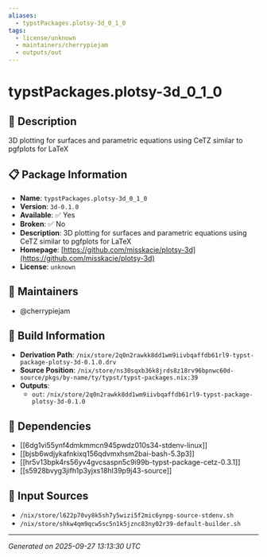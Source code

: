 ```yaml
---
aliases:
  - typstPackages.plotsy-3d_0_1_0
tags:
  - license/unknown
  - maintainers/cherrypiejam
  - outputs/out
---
```


# typstPackages.plotsy-3d_0_1_0

## 📝 Description

3D plotting for surfaces and parametric equations using CeTZ similar to pgfplots for LaTeX

## 📋 Package Information

- **Name**: `typstPackages.plotsy-3d_0_1_0`
- **Version**: `3d-0.1.0`
- **Available**: ✅ Yes
- **Broken**: ✅ No
- **Description**: 3D plotting for surfaces and parametric equations using CeTZ similar to pgfplots for LaTeX
- **Homepage**: [https://github.com/misskacie/plotsy-3d](https://github.com/misskacie/plotsy-3d)
- **License**: `unknown`
## 👥 Maintainers

- @cherrypiejam


## 🔧 Build Information

- **Derivation Path**: `/nix/store/2q0n2rawkk8dd1wm9iivbqaffdb61rl9-typst-package-plotsy-3d-0.1.0.drv`
- **Source Position**: `/nix/store/ns30sqxb36k8jrds8z18rv96bpnwc60d-source/pkgs/by-name/ty/typst/typst-packages.nix:39`
- **Outputs**:
  - `out`:  `/nix/store/2q0n2rawkk8dd1wm9iivbqaffdb61rl9-typst-package-plotsy-3d-0.1.0`

## 🔗 Dependencies

- [[6dg1vi55ynf4dmkmmcn945pwdz010s34-stdenv-linux]]
- [[bjsb6wdjykafnkixq156qdvmxhsm2bai-bash-5.3p3]]
- [[hr5v13bpk4rs56yv4gvcsaspn5c9i99b-typst-package-cetz-0.3.1]]
- [[s5928bvyg3jifh1p3yjxs18hl39p9j43-source]]

## 📁 Input Sources

- `/nix/store/l622p70vy8k5sh7y5wizi5f2mic6ynpg-source-stdenv.sh`
- `/nix/store/shkw4qm9qcw5sc5n1k5jznc83ny02r39-default-builder.sh`

---
*Generated on 2025-09-27 13:13:30 UTC*
